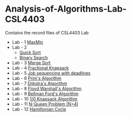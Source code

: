 # Analysis-of-Algorithms-Lab-CSL4403
Contains the record files of CSL4403 Lab

- Lab - 1 [MaxMin](https://onlinegdb.com/G__Z6fYFj)
- Lab - 2
  - [Quick Sort](https://onlinegdb.com/LM8kQo5iD)
  - [Binary Search](https://onlinegdb.com/6tB6mh3og)
- Lab - 3 [Merge Sort](https://onlinegdb.com/5DldQJASg)  
- Lab - 4 [Fractional Knapsack](https://onlinegdb.com/-iykyFUQD)
- Lab - 5 [Job sequencing with deadlines](https://onlinegdb.com/SkGwtBrxd)
- Lab - 6 [Prim's Algorithm](https://onlinegdb.com/-2NdcvACb)
- Lab - 7 [Dijkstra's Algorithm](https://onlinegdb.com/Skmhm3wZO)
- Lab - 8 [Floyd Warshall's Algorithm](https://onlinegdb.com/BJgxseZf_)
- Lab - 9 [Bellman Ford's Algorithm](https://onlinegdb.com/LTD74WqyO)
- Lab - 10 [1/0 Knapsack Algorithm](https://onlinegdb.com/HkN34s3md)
- Lab - 11 [N-Queen Problem (N=4)](https://onlinegdb.com/S1UI30BNu) 
- Lab - 12 [Hamiltonian Cycle](https://onlinegdb.com/rkBj48OS_)
